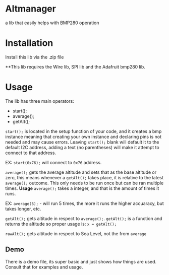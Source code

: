 # Altmanager
a lib that easily helps with BMP280 operation

# Installation

Install this lib via the .zip file

**This lib requires the Wire lib, SPI lib and the Adafruit bmp280 lib.

# Usage

The lib has three main operators:
- start();
- average();
- getAlt();

```start();``` is located in the setup function of your code, and it creates a bmp instance meaning that creating your own instance and declaring pins is not needed and may cause errors. Leaving ```start();``` blank will default it to the default I2C address, adding a text (no parentheses) will make it attempt to connect to that address. 

EX: ```start(0x76);``` will connect to ```0x76``` address.

```average();``` gets the average altitude and sets that as the base altitude or zero, this means whenever a ```getAlt();``` takes place,
it is relative to the latest ```average();``` outcome. This only needs to be run once but can be ran multiple times. **Usage** ```average();``` takes a integer, and that is the amount of times it runs.

EX: ```average(5);``` - will run 5 times, the more it runs the higher accuaracy, but takes longer, etc.

```getAlt();``` gets altitude in respect to ```average();```. ```getAlt();```  is a function and returns the altitude so proper usage is: ```x = getAlt();```

```rawAlt();``` gets altitude in respect to Sea Level, not the from ```average```

## Demo

There is a demo file, its super basic and just shows how things are used. Consult that for examples and usage.
